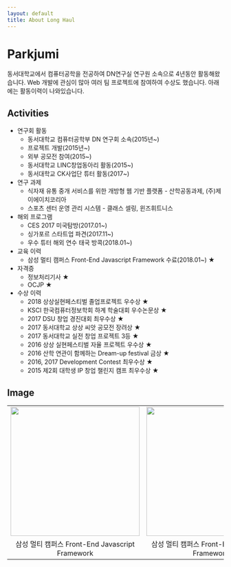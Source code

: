 ```yaml
---
layout: default
title: About Long Haul
---
```


<div class="post">
	<h1 class="pageTitle">Parkjumi</h1>
	<!-- <img src="{{ '/assets/img/touring.jpg' | prepend: site.baseurl }}" alt=""> -->
	<!-- <p class="intro">동서대학교에서 컴퓨터공학을 전공하여 DN연구실 연구원 소속으로 4년동안 활동해왔습니다. Web 개발에 관심이 많아 여러 팀 프로젝트에 참여하여 수상도 했습니다. 아래에는 활동이력이 나와있습니다.</p> -->
	<p>동서대학교에서 컴퓨터공학을 전공하여 DN연구실 연구원 소속으로 4년동안 활동해왔습니다. Web 개발에 관심이 많아 여러 팀 프로젝트에 참여하여 수상도 했습니다. 아래에는 활동이력이 나와있습니다.</p>
	<h2>Activities</h2>
	<ul>
		<li>
			연구회 활동
				<ul>
					<li>
						동서대학교 컴퓨터공학부 DN 연구회 소속(2015년~)
					</li>
					<li>
						프로젝트 개발(2015년~)
					</li>
					<li>
						외부 공모전 참여(2015~)
					</li>
					<li>
						동서대학교 LINC창업동아리 활동(2015~)
					</li>
					<li>
						동서대학교 CK사업단 튜터 활동(2017~)
					</li>
				</ul>
		</li>
		<li>
			연구 과제
				<ul>
					<li>
						식자재 유통 중개 서비스를 위한 개방형 웹 기반 플랫폼 - 산학공동과제, (주)제이에이치코리아
					</li>
					<li>
						스포츠 센터 운영 관리 시스템 - 클래스 셀링, 윈즈휘트니스
					</li>
				</ul>
		</li>
		<li>
			해외 프로그램
				<ul>
					<li>
						CES 2017 미국탐방(2017.01~)
					</li>
					<li>
						싱가포르 스타트업 파견(2017.11~)
					</li>
					<li>
						우수 튜터 해외 연수 태국 방콕(2018.01~)
					</li>
				</ul>
		</li>
		<li>
			교육 이력
				<ul>
					<li>
						삼성 멀티 캠퍼스 Front-End Javascript Framework 수료(2018.01~) ★
					</li>
				</ul>
		</li>
		<li>
			자격증
				<ul>
					<li>
						정보처리기사 ★
					</li>
					<li>
						OCJP ★
					</li>
				</ul>
		</li>
		<li>
			수상 이력
				<ul>
					<li>
						2018 상상실현페스티벌 졸업프로젝트 우수상 ★
					</li>
					<li>
						KSCI 한국컴퓨터정보학회 하계 학술대회 우수논문상 ★
					</li>
					<li>
						2017 DSU 창업 경진대회 최우수상 ★
					</li>
					<li>
						2017 동서대학교 상상 씨앗 공모전 장려상 ★
					</li>
					<li>
						2017 동서대학교 실전 창업 프로젝트 3등 ★
					</li>
					<li>
						2016 상상 실현페스티벌 자율 프로젝트 우수상 ★
					</li>
					<li>
						2016 산학 연관이 함께하는 Dream-up festival 금상 ★
					</li>
					<li>
						2016, 2017 Development Contest 최우수상 ★
					</li>
					<li>
						2015 제2회 대학생 IP 창업 챌린지 캠프 최우수상 ★
					</li>
				</ul>
		</li>
  		<!-- <li><a href="http://responsive-nav.com/">Responsive Nav Menu</a></li>
  		<li><a href="https://github.com/snaptortoise/jekyll-rss-feeds">XML Feed for RSS Readers</a></li>
  		<li>Contact Form via <a href="http://formspree.io/">Formspree</a></li>
      <li>5 Post Loop with excerpt on Home Page</li>
  		<li>Previous / Next Post Navigation</li>
      <li>Estimated Reading Time for posts</li>
  		<li><a href="https://github.com/adobe-webplatform/dropcap.js">Drop Cap</a> on posts</li>
  		<li><a href="http://typecast.com/blog/a-more-modern-scale-for-web-typography">A Better Type Scale</a></li> -->
  	</ul>
		<h2>Image</h2>
		<table>
			<tr>
				<td>
					<img src="{{ '/assets/img/multi.JPG'}}" style="width:300px" alt="">
				</td>
				<td>
					<img src="{{ '/assets/img/KSCI.jpg'}}" style="width:300px" alt="">
				</td>
				<td>
					<img src="{{ '/assets/img/KSCI.jpg'}}" style="width:300px" alt="">
				</td>
			</tr>
			<tr align=center>
				<td>
					삼성 멀티 캠퍼스 Front-End Javascript Framework
				</td>
				<td>
					삼성 멀티 캠퍼스 Front-End Javascript Framework
				</td>
				<td>
					삼성 멀티 캠퍼스 Front-End Javascript Framework
				</td>
			</tr>
		</table>
</div>
